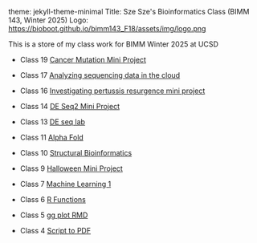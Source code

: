 
theme: jekyll-theme-minimal 
Title: Sze Sze's Bioinformatics Class (BIMM 143, Winter 2025)
Logo: https://bioboot.github.io/bimm143_F18/assets/img/logo.png

This is a store of my class work for BIMM Winter 2025 at UCSD 


- Class 19 [Cancer Mutation Mini Project](https://htmlpreview.github.io/?https://github.com/ilovematchacell/bimm143/blob/main/lab%2019.html)
  
- Class 17 [Analyzing sequencing data in the cloud](https://htmlpreview.github.io?https://github.com/ilovematchacell/bimm143/blob/main/class%2017%20hw.nb.html)
- Class 16 [Investigating pertussis resurgence mini project](https://htmlpreview.github.io/?https://github.com/ilovematchacell/bimm143/blob/main/lab%2018.html)
- Class 14 [DE Seq2 Mini Project](https://htmlpreview.github.io/?https://github.com/ilovematchacell/bimm143/blob/main/class14.html)
  
- Class 13 [DE seq lab](https://htmlpreview.github.io/?https://github.com/ilovematchacell/bimm143/blob/main/Class%2013/class%2013.html)
  
- Class 11 [Alpha Fold](https://htmlpreview.github.io/?https://github.com/ilovematchacell/bimm143/blob/main/class11.html)
- Class 10 [Structural Bioinformatics](https://htmlpreview.github.io/?https://github.com/ilovematchacell/bimm143/blob/main/class10.pdf) 

- Class 9 [Halloween Mini Project](https://htmlpreview.github.io/?https://github.com/ilovematchacell/bimm143/blob/main/class09.html)
- Class 7 [Machine Learning 1](https://htmlpreview.github.io/?https://github.com/ilovematchacell/bimm143/blob/main/class07.pdf)
- Class 6 [R Functions](https://htmlpreview.github.io/?https://github.com/ilovematchacell/bimm143/blob/main/Homework%206.html)
- Class 5 [gg plot RMD](https://htmlpreview.github.io/?https://github.com/ilovematchacell/bimm143/blob/main/class05.pdf)

- Class 4 [Script to PDF](https://htmlpreview.github.io/?https://github.com/ilovematchacell/bimm143/blob/main/Class_4_intro_to_r-converted.html)
  





  






